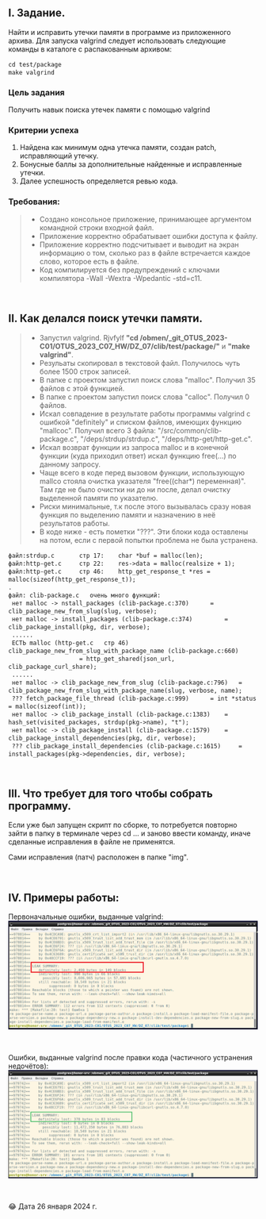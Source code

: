 ## I. Задание.

Найти и исправить утечки памяти в программе из приложенного архива. 
Для запуска valgrind следует использовать следующие команды в каталоге с распакованным архивом:

```
cd test/package
make valgrind
```

### Цель задания
Получить навык поиска утечек памяти с помощью valgrind

### Критерии успеха
1. Найдена как минимум одна утечка памяти, создан patch, исправляющий утечку.
2. Бонусные баллы за дополнительные найденные и исправленные утечки.
3. Далее успешность определяется ревью кода.

### Требования:
> * Создано консольное приложение, принимающее аргументом командной строки входной файл.
> * Приложение корректно обрабатывает ошибки доступа к файлу.
> * Приложение корректно подсчитывает и выводит на экран информацию о том, сколько раз в файле
встречается каждое слово, которое есть в файле.
> * Код компилируется без предупреждений с ключами компилятора -Wall -Wextra -Wpedantic -std=c11.

<p> &nbsp; </p> 


## II. Как делался поиск утечки памяти.

> * Запустил valgrind. Rjvfylf **"cd /obmen/_git_OTUS_2023-C01/OTUS_2023_C07_HW/DZ_07/clib/test/package/"** и **"make valgrind"**. 
> * Резульаты скопировал в текстовой файл. Получилось чуть более 1500 строк записей.
> * В папке с проектом запустил поиск слова "malloc". Получил 35 файлов с этой функцией.
> * В папке с проектом запустил поиск слова "calloc". Получил 0 файлов.
> * Искал совпадение в результате работы программы valgrind с ошибкой "definitely" и списком файлов, имеющих функцию "mallcoc". Получил всего 3 файла: "/src/common/clib-package.c", "/deps/strdup/strdup.c", "/deps/http-get/http-get.c".
> * Искал возврат функции из запроса malloc и в конечной функции (куда приходил ответ) искал функцию free(...) по данному запросу.
> * Чаще всего в коде перед вызовом функции, использующую mallco стояла очистка указателя "free((char*) переменная)". Там где не было очистки ни до ни после, делал очистку выделенной памяти по указателю.
> * Риски минимальные, т.к после этого вызывалась сразу новая функция по выделению памяти и назначению в неё результатов работы.
> * В коде ниже - есть пометки "???". Эти блоки кода оставлены на потом, если с первой попытки проблема не была устранена.


```
файл:strdup.c  		стр 17:    char *buf = malloc(len);
файл:http-get.c  	стр 22:    res->data = malloc(realsize + 1);
файл:http-get.c  	стр 46:    http_get_response_t *res = malloc(sizeof(http_get_response_t));
.
файл: clib-package.c   очень много функций:
 нет malloc -> nstall_packages (clib-package.c:370)		 = clib_package_new_from_slug(slug, verbose);
 нет malloc -> install_packages (clib-package.c:374)		 = clib_package_install(pkg, dir, verbose);
 ......
 ЕСТЬ malloc (http-get.c   стр 46)	clib_package_new_from_slug_with_package_name (clib-package.c:660) 
 					= http_get_shared(json_url, clib_package_curl_share);
 ......
 нет malloc -> clib_package_new_from_slug (clib-package.c:796)	 = clib_package_new_from_slug_with_package_name(slug, verbose, name);
 ??? fetch_package_file_thread (clib-package.c:999)		 = int *status = malloc(sizeof(int));
 нет malloc -> clib_package_install (clib-package.c:1383)	 = hash_set(visited_packages, strdup(pkg->name), "t");
 нет malloc -> clib_package_install (clib-package.c:1579)	 = clib_package_install_dependencies(pkg, dir, verbose); 
 ??? clib_package_install_dependencies (clib-package.c:1615)     = install_packages(pkg->dependencies, dir, verbose);
```

<p> &nbsp; </p> 


## III. Что требует для того чтобы собрать программу.

Если уже был запущен скрипт по сборке, то потребуется повторно зайти в папку в терминале через cd ... и заново ввести команду, иначе сделанные исправления в файле не применятся.

Сами исправления (патч) расположен в папке "img".

<p> &nbsp; </p> 


## IV. Примеры работы:

Первоначальные ошибки, выданные valgrind:
![Первоначальные ошибки, выданные valgrind](https://github.com/Sartakov-Aleksey/OTUS_2023_C07_HW/blob/main/DZ_07/img/all_error.png)

<p> &nbsp; </p> 

Ошибки, выданные valgrind после правки кода (частичного устранения недочётов):
![После частичного удаления недочётов](https://github.com/Sartakov-Aleksey/OTUS_2023_C07_HW/blob/main/DZ_07/img/delete_error.png)

<p> &nbsp; </p> 

😂 Дата 26 января 2024 г.

<p> &nbsp; </p> 
